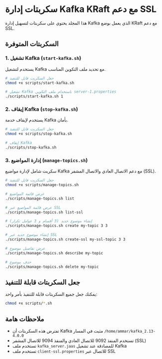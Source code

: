 # سكربتات إدارة Kafka KRaft مع دعم SSL

هذا المجلد يحتوي على سكربتات لتسهيل إدارة Kafka الذي يعمل بوضع KRaft مع دعم SSL.

## السكربتات المتوفرة

### 1. تشغيل Kafka (`start-kafka.sh`)

يستخدم لتشغيل Kafka مع تحديد ملف التكوين المناسب.

```bash
# جعل السكربت قابل للتنفيذ
chmod +x scripts/start-kafka.sh

# تشغيل Kafka باستخدام ملف التكوين server-1.properties
./scripts/start-kafka.sh 1
```

### 2. إيقاف Kafka (`stop-kafka.sh`)

يستخدم لإيقاف خدمة Kafka بأمان.

```bash
# جعل السكربت قابل للتنفيذ
chmod +x scripts/stop-kafka.sh

# إيقاف Kafka
./scripts/stop-kafka.sh
```

### 3. إدارة المواضيع (`manage-topics.sh`)

سكربت شامل لإدارة مواضيع Kafka مع دعم الاتصال العادي والاتصال المشفر (SSL).

```bash
# جعل السكربت قابل للتنفيذ
chmod +x scripts/manage-topics.sh

# عرض قائمة المواضيع
./scripts/manage-topics.sh list

# عرض قائمة المواضيع عبر SSL
./scripts/manage-topics.sh list-ssl

# إنشاء موضوع جديد (3 أقسام و 3 عوامل تكرار)
./scripts/manage-topics.sh create my-topic 3 3

# إنشاء موضوع جديد عبر SSL
./scripts/manage-topics.sh create-ssl my-ssl-topic 3 3

# عرض تفاصيل موضوع
./scripts/manage-topics.sh describe my-topic

# حذف موضوع
./scripts/manage-topics.sh delete my-topic
```

## جعل السكربتات قابلة للتنفيذ

يمكنك جعل جميع السكربتات قابلة للتنفيذ بأمر واحد:

```bash
chmod +x scripts/*.sh
```

## ملاحظات هامة

- تفترض هذه السكربتات أن Kafka مثبت في المسار `/home/ammar/kafka_2.13-4.0.0`
- تستخدم المنفذ 9092 للاتصال العادي والمنفذ 9094 للاتصال المشفر (SSL)
- تستخدم ملف `kafka_server.jaas` للمصادقة عند تشغيل Kafka
- تستخدم ملف `client-ssl.properties` للاتصال عبر SSL

